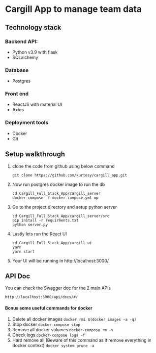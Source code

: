 # Cargill App to manage team data

## Technology stack
### Backend API:
- Python v3.9 with flask
- SQLalchemy

### Database
- Postgres

### Front end
- ReactJS with material UI
- Axios

### Deployment tools
- Docker
- Git

## Setup walkthrough
1. clone the code from github using below command
    ```
   git clone https://github.com/kurtesy/cargill_app.git
   ```
2. Now run postgres docker image to run the db
    ```
   cd Cargill_Full_Stack_App/cargill_server
   docker-compose -f docker-compose.yml up
   ```
3. Go to the project directory and setup python server
    ```
   cd Cargill_Full_Stack_App/cargill_server/src
   pip install -r requirments.txt
   python server.py
   ```
4. Lastly lets run the React UI
    ```
   cd Cargill_Full_Stack_App/cargill_ui
   yarn
   yarn start
   ```
5. Your UI will be running in http://localhost:3000/

## API Doc

You can check the Swagger doc for the 2 main APIs

`http://localhost:5000/api/docs/#/`

#### Bonus some useful commands for docker
1. Delete all docker images
``docker rmi $(docker images -a -q)``
2. Stop docker
``docker-compose stop ``
3. Remove all docker volumes
``docker-compose rm -v ``
4. Check logs
``docker-compose logs -f ``
5. Hard remove all (Beware of this command as it remove everything in docker context)
``docker system prune -a``